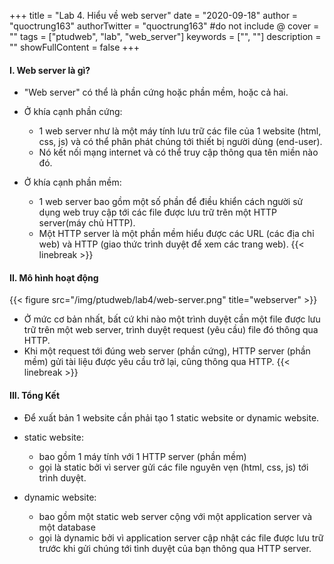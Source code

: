+++
title = "Lab 4. Hiểu về web server"
date = "2020-09-18"
author = "quoctrung163"
authorTwitter = "quoctrung163" #do not include @
cover = ""
tags = ["ptudweb", "lab", "web_server"]
keywords = ["", ""]
description = ""
showFullContent = false
+++

#### I. Web server là gì?
- "Web server" có thể là phần cứng hoặc phần mềm, hoặc cả hai.

- Ở khía cạnh phần cứng: 
  - 1 web server như là một máy tính lưu trữ các file của 1 website
(html, css, js) và có thể phân phát chúng tới thiết bị người dùng (end-user).
  - Nó kết nối mạng internet và có thể truy cập thông qua tên miền nào đó.

- Ở khía cạnh phần mềm:
  - 1 web server bao gồm một số phần để điều khiển cách người sử dụng web truy cập tới các file được lưu trữ trên một HTTP server(máy chủ HTTP). 
  - Một HTTP server là một phần mềm hiểu được các URL (các địa chỉ web) và HTTP (giao thức trình duyệt để xem các trang web).
{{< linebreak >}}

#### II. Mô hình hoạt động
{{< figure src="/img/ptudweb/lab4/web-server.png" title="webserver" >}}
- Ở mức cơ bản nhất, bất cứ khi nào một trình duyệt cần một file được lưu trữ trên một web server, trình duyệt request (yêu cầu) file đó thông qua HTTP. 
- Khi một request tới đúng web server (phần cứng), HTTP server (phần mềm) gửi tài liệu được yêu cầu trở lại, cũng thông qua HTTP.
{{< linebreak >}}

#### III. Tổng Kết
- Để xuất bản 1 website cần phải tạo 1 static website or dynamic website.

- static website: 
  - bao gồm 1 máy tính với 1 HTTP server (phần mềm)
  - gọi là static bởi vì server gửi các file nguyên vẹn (html, css, js) tới trình duyệt.

- dynamic website: 
  - bao gồm một static web server cộng với một application server và một database
  - gọi là dynamic bởi vì application server cập nhật các file được lưu trữ trước khi gửi chúng tới tình duyệt của bạn thông qua HTTP server.
